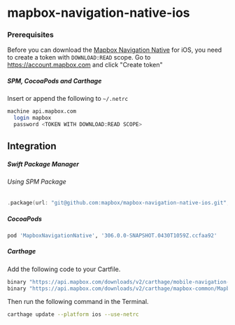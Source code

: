 # mapbox-navigation-native-ios

### Prerequisites

Before you can download the [Mapbox Navigation Native](https://github.com/mapbox/mapbox-navigation-native) for iOS, you need to create a token with `DOWNLOAD:READ` scope.
Go to https://account.mapbox.com and click "Create token"

##### SPM, CocoaPods and Carthage
Insert or append the following to `~/.netrc`

```bash
machine api.mapbox.com
  login mapbox
  password <TOKEN WITH DOWNLOAD:READ SCOPE>
```

## Integration

##### Swift Package Manager

###### Using SPM Package

```swift
.package(url: "git@github.com:mapbox/mapbox-navigation-native-ios.git", from: "306.0.0-SNAPSHOT.0430T1059Z.ccfaa92"),
```

##### CocoaPods

```ruby
pod 'MapboxNavigationNative', '306.0.0-SNAPSHOT.0430T1059Z.ccfaa92'
```

##### Carthage

Add the following code to your Cartfile.

```bash
binary "https://api.mapbox.com/downloads/v2/carthage/mobile-navigation-native/MapboxNavigationNative.json" == 306.0.0-SNAPSHOT.0430T1059Z.ccfaa92
binary "https://api.mapbox.com/downloads/v2/carthage/mapbox-common/MapboxCommon-ios.json" == 24.4.0-beta.1
```

Then run the following command in the Terminal.
```bash
carthage update --platform ios --use-netrc
```
